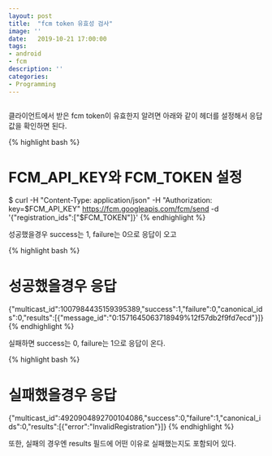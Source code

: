 ```yaml
---
layout: post
title:  "fcm token 유효성 검사"
image: ''
date:   2019-10-21 17:00:00
tags:
- android
- fcm
description: ''
categories:
- Programming
---
```


<img src="https://octodex.github.com/images/codercat.jpg" alt="">

클라이언트에서 받은 fcm token이 유효한지 알려면 아래와 같이 헤더를 설정해서 응답값을 확인하면 된다.

{% highlight bash %}
# FCM_API_KEY와 FCM_TOKEN 설정
$ curl -H "Content-Type: application/json" -H "Authorization: key=$FCM_API_KEY" https://fcm.googleapis.com/fcm/send -d '{"registration_ids":["$FCM_TOKEN"]}'
{% endhighlight %}

성공했을경우 success는 1, failure는 0으로 응답이 오고

{% highlight bash %}
# 성공했을경우 응답
{"multicast_id":1007984435159395389,"success":1,"failure":0,"canonical_ids":0,"results":[{"message_id":"0:1571645063718949%12f57db2f9fd7ecd"}]}
{% endhighlight %}

실패하면 success는 0, failure는 1으로 응답이 온다.

{% highlight bash %}
# 실패했을경우 응답
{"multicast_id":4920904892700104086,"success":0,"failure":1,"canonical_ids":0,"results":[{"error":"InvalidRegistration"}]}
{% endhighlight %}

또한, 실패의 경우엔 results 필드에 어떤 이유로 실패했는지도 포함되어 있다.
